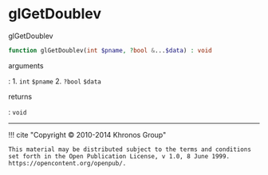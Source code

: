 # glGetDoublev
glGetDoublev

```php
function glGetDoublev(int $pname, ?bool &...$data) : void
```

arguments

:    1. `int` `$pname` 
    2. `?bool` `$data` 

returns

:    `void` 

---
     

!!! cite "Copyright © 2010-2014 Khronos Group"

    This material may be distributed subject to the terms and conditions set forth in the Open Publication License, v 1.0, 8 June 1999. https://opencontent.org/openpub/.